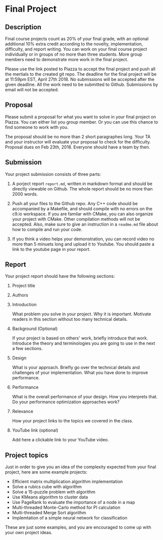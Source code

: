 # Final Project

## Description

Final course projects count as 20% of your final grade, with an optional
additional 10% extra credit according to the novelty, implementation,
difficulty, and report writing. You can work on your final course project
individually or in groups of no more than three students. More group members
need to demonstrate more work in the final project.

Please use the link posted to Piazza to accept the final project and push all
the mertials to the created git repo. The deadline for the final project will
be at 11:59pm EST, April 27th 2018. No submissions will be accepted after the
given deadline. All the work need to be submitted to Github. Submissions by
email will not be accepted.

## Proposal

Please submit a proposal for what you want to solve in your final project on
Piazza. You can either list you group member. Or you can use this chance to
find someone to work with you.

The proposal should be no more than 2 short paragraphes long. Your TA and your
instructor will evaluate your proposal to check for the difficulty. Proposal
dues on Feb 23th, 2018. Everyone should have a team by then.

## Submission

Your project submission consists of three parts:

1. A porject report `report.md`, written in markdown format and should be
   directly viewable on Github. The whole report should be no more than 2000
   words.

1. Push all your files to the Github repo. Any C++ code should be accompanied
   by a Makefile, and should compile with no errors on the c9.io workspace. If
   you are familar with CMake, you can also organize your project with CMake.
   Other compilation methods will not be accepted. Also, make sure to give an
   instruction in a `readme.md` file about how to compile and run your code.

1. If you think a video helps your demonstration, you can record video no more
   than 5 minuets long and upload it to Youtube. You should paste a link to the
   youtube page in your report.

## Report

Your project report should have the following sections:

1. Project title
1. Authors
1. Introduction

    What problem you solve in your project. Why it is important. Motivate
    readers in this section without too many technical details.

1. Background (Optional)

    If your project is based on others' work, briefly introduce that work.
    Introduce the theory and terminologies you are going to use in the next a
    few sections.

1. Design

    What is your approach. Briefly go over the technical details and challenges
    of your implementation. What you have done to improve performance.

1. Performance

    What is the overall performance of your design. How you interprets that. Do
    your performance optimization approaches work?

1. Relevance

    How your project links to the topics we covered in the class.

1. YouTube link (optional)

    Add here a clickable link to your YouTube video.

## Project topics

Just in order to give you an idea of the complexity expected from your final
project, here are some example projects:

* Efficient matrix multiplication algorithm implementation
* Solve a rubics cube with algorithm
* Solve a 15-puzzle problem with algorithm
* Use KMeans algorithm to cluster data
* Use PageRank to evaluate the importance of a node in a map
* Multi-threaded Monte-Carlo method for PI calculation
* Multi-threaded Merge Sort algorithm
* Implemtation of a simple neural network for classification

These are just some examples, and you are encouraged to come up with your own
project ideas.